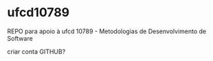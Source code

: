 # ufcd10789
REPO para apoio à ufcd 10789 - Metodologias de Desenvolvimento de Software

criar conta GITHUB?
